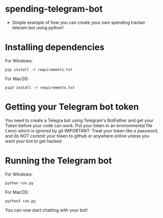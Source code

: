 # spending-telegram-bot
- Simple example of how you can create your own spending tracker teleram bot using python!

# Installing dependencies
For Windows:
```
pip install -r requirements.txt
```

For MacOS:
```
pip3 install -r requirements.txt
```

# Getting your Telegram bot token
You need to create a Telegra bot using Telegram's BotFather and get your Token before your code can work.
Put your token in an environmental file (.env) which is ignored by git
IMPORTANT: Treat your token like a password, and do NOT commit your token to github or anywhere online unless you want your bot to get hacked

# Running the Telegram bot
For Windows:
```
python run.py
```

For MacOS:
```
python3 run.py
```

You can now start chatting with your bot!